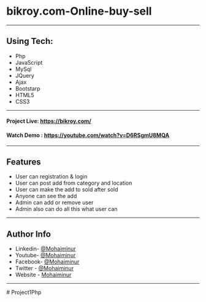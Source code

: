 # bikroy.com-Online-buy-sell


---
## Using Tech:

* Php
* JavaScript
* MySql
* JQuery
* Ajax
* Bootstarp
* HTML5
* CSS3


---
#### Project Live: https://bikroy.com/
#### Watch Demo : https://youtube.com/watch?v=D6RSgmU8MQA
---
## Features

*	User can registration & login
*	User can post add from category and location
*	User can make the add to sold after sold 
*	Anyone can see the add
*	Admin can add or remove user 
*	Admin also can do all this what user can



---


## Author Info
- Linkedin- [@Mohaiminur](https://www.linkedin.com/in/mohaiminur/)
- Youtube- [@Mohaiminur](https://www.youtube.com/channel/UC5MlwVt5vXtpHvgDHxbgqmw)
- Facebook- [@Mohaiminur](https://facebook.com/mohaiminur404)
- Twitter - [@Mohaiminur](https://twitter.com/mohaiminur404)
- Website - [Mohaiminur](https://mohaiminur.ml)

---
#   P r o j e c t 1 P h p  
 